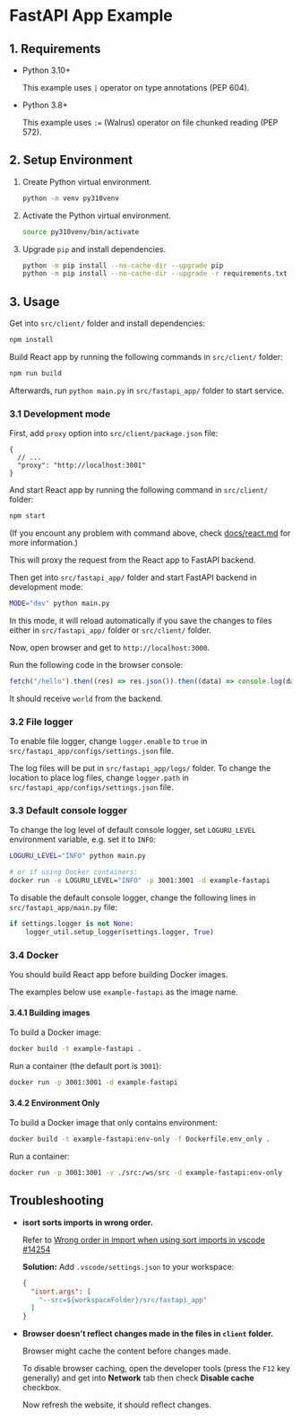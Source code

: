 # FastAPI App Example

## 1. Requirements

- Python 3.10+

    This example uses `|` operator on type annotations (PEP 604).

- Python 3.8+

    This example uses `:=` (Walrus) operator on file chunked reading (PEP 572).

## 2. Setup Environment

1. Create Python virtual environment.

    ```bash
    python -m venv py310venv
    ```

2. Activate the Python virtual environment.

    ```bash
    source py310venv/bin/activate
    ```

3. Upgrade `pip` and install dependencies.

    ```bash
    python -m pip install --no-cache-dir --upgrade pip
    python -m pip install --no-cache-dir --upgrade -r requirements.txt
    ```

## 3. Usage

Get into `src/client/` folder and install dependencies:

```bash
npm install
```

Build React app by running the following commands in `src/client/` folder:

```bash
npm run build
```

Afterwards, run `python main.py` in `src/fastapi_app/` folder to start service.

### 3.1 Development mode

First, add `proxy` option into `src/client/package.json` file:

```jsonc
{
  // ...
  "proxy": "http://localhost:3001"
}
```

And start React app by running the following command in `src/client/` folder:

```bash
npm start
```

(If you encount any problem with command above, check [docs/react.md](./docs/react.md)
for more information.)

This will proxy the request from the React app to FastAPI backend.

Then get into `src/fastapi_app/` folder and start FastAPI backend in development
mode:

```bash
MODE="dev" python main.py
```

In this mode, it will reload automatically if you save the changes to files
either in `src/fastapi_app/` folder or `src/client/` folder.

Now, open browser and get to `http://localhost:3000`.

Run the following code in the browser console:

```js
fetch("/hello").then((res) => res.json()).then((data) => console.log(data));
```

It should receive `world` from the backend.

### 3.2 File logger

To enable file logger, change `logger.enable` to `true` in
`src/fastapi_app/configs/settings.json` file.

The log files will be put in `src/fastapi_app/logs/` folder.
To change the location to place log files, change `logger.path` in
`src/fastapi_app/configs/settings.json` file.

### 3.3 Default console logger

To change the log level of default console logger, set `LOGURU_LEVEL`
environment variable, e.g. set it to `INFO`:

```bash
LOGURU_LEVEL="INFO" python main.py

# or if using Docker containers:
docker run -e LOGURU_LEVEL="INFO" -p 3001:3001 -d example-fastapi
```

To disable the default console logger, change the following lines in
`src/fastapi_app/main.py` file:

```py
if settings.logger is not None:
    logger_util.setup_logger(settings.logger, True)
```

### 3.4 Docker

You should build React app before building Docker images.

The examples below use `example-fastapi` as the image name.

#### 3.4.1 Building images

To build a Docker image:

```bash
docker build -t example-fastapi .
```

Run a container (the default port is `3001`):

```bash
docker run -p 3001:3001 -d example-fastapi
```

#### 3.4.2 Environment Only

To build a Docker image that only contains environment:

```bash
docker build -t example-fastapi:env-only -f Dockerfile.env_only .
```

Run a container:

```bash
docker run -p 3001:3001 -v ./src:/ws/src -d example-fastapi:env-only
```

## Troubleshooting

- **isort sorts imports in wrong order.**

    Refer to [Wrong order in import when using sort imports in vscode #14254](https://github.com/microsoft/vscode-python/issues/14254)

    **Solution:** Add `.vscode/settings.json` to your workspace:

    ```json
    {
      "isort.args": [
        "--src=${workspaceFolder}/src/fastapi_app"
      ]
    }
    ```

- **Browser doesn't reflect changes made in the files in `client` folder.**

  Browser might cache the content before changes made.

  To disable browser caching, open the developer tools (press the `F12` key
  generally) and get into **Network** tab then check **Disable cache** checkbox.

  Now refresh the website, it should reflect changes.
